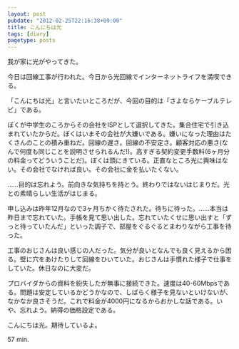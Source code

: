 ```yaml
---
layout: post
pubdate: "2012-02-25T22:16:38+09:00"
title: こんにちは光
tags: [diary]
pagetype: posts
---
```

我が家に光がやってきた。

今日は回線工事が行われた。今日から光回線でインターネットライフを満喫できる。

「こんにちは光」と言いたいところだが、今回の目的は「さよならケーブルテレビ」である。

ぼくが中学生のころからその会社をISPとして選択してきた。集合住宅で引き込まれていたからだ。ぼくはいまその会社が大嫌いである。嫌いになった理由はたくさんのことの積み重ねだ。回線の遅さ。回線の不安定さ。顧客対応の悪さ(なんで何度も同じことを説明させられるんだ!)。高すぎる契約変更手数料(6ヶ月分の料金ってどういうことだ)。ぼくは頭にきている。正直なところ光に興味はない。その会社でなければ良い。その会社に金を払いたくない。

……目的は忘れよう。前向きな気持ちを持とう。終わりではないはじまりだ。光との素晴らしい生活がはじまる。

申し込みは昨年12月なので3ヶ月ちかく待たされた。待ちに待った。……本当は昨日まで忘れていた。手帳を見て思い出した。忘れていたくせに思い出すと「ずっと待っていたんだ」といった調子で、部屋をぐるぐるとまわりながら工事を待った。

工事のおじさんは良い感じの人だった。気分が良いとなんでも良く見えるから困る。壁に穴をあけたりして回線をひいていた。おじさんは手慣れた様子で仕事をしていた。休日なのに大変だ。

プロバイダからの資料を紛失したが無事に接続できた。速度は40-60Mbpsである。問題は安定しているかどうかなので、しばらく様子を見ないといけないが、なかなか良さそうだ。これで料金が4000円になるからおかしな話である。いや、忘れよう。納得の価格設定である。

こんにちは光。期待しているよ。

57 min.
